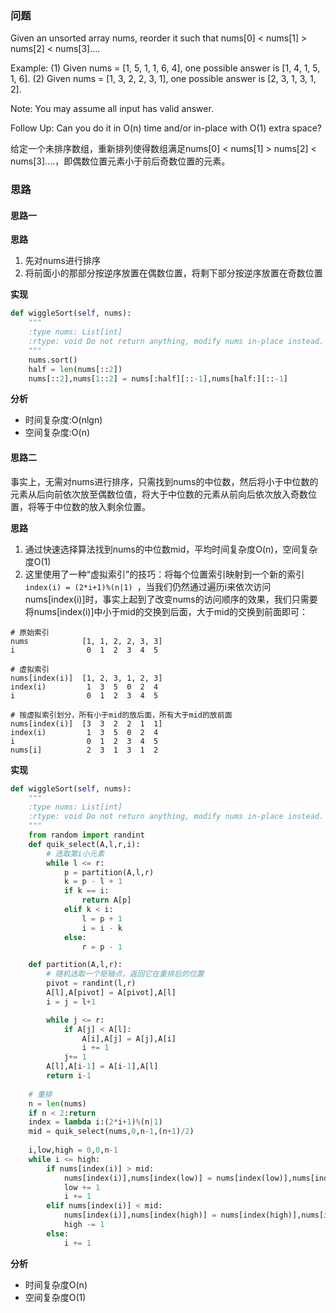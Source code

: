 ### 问题
Given an unsorted array nums, reorder it such that nums[0] < nums[1] > nums[2] < nums[3]....

Example:
(1) Given nums = [1, 5, 1, 1, 6, 4], one possible answer is [1, 4, 1, 5, 1, 6]. 
(2) Given nums = [1, 3, 2, 2, 3, 1], one possible answer is [2, 3, 1, 3, 1, 2].

Note:
You may assume all input has valid answer.

Follow Up:
Can you do it in O(n) time and/or in-place with O(1) extra space?

给定一个未排序数组，重新排列使得数组满足nums[0] < nums[1] > nums[2] < nums[3]....，即偶数位置元素小于前后奇数位置的元素。

### 思路
#### 思路一
**思路**

1. 先对nums进行排序
2. 将前面小的那部分按逆序放置在偶数位置，将剩下部分按逆序放置在奇数位置

**实现**

```python 
def wiggleSort(self, nums):
    """
    :type nums: List[int]
    :rtype: void Do not return anything, modify nums in-place instead.
    """
    nums.sort()
    half = len(nums[::2])
    nums[::2],nums[1::2] = nums[:half][::-1],nums[half:][::-1]
```

**分析**
- 时间复杂度:O(nlgn)
- 空间复杂度:O(n)

#### 思路二
事实上，无需对nums进行排序，只需找到nums的中位数，然后将小于中位数的元素从后向前依次放至偶数位值，将大于中位数的元素从前向后依次放入奇数位置，将等于中位数的放入剩余位置。

**思路**

1. 通过快速选择算法找到nums的中位数mid，平均时间复杂度O(n)，空间复杂度O(1)
2. 这里使用了一种“虚拟索引”的技巧：将每个位置索引映射到一个新的索引`index(i) = (2*i+1)%(n|1) `，当我们仍然通过遍历i来依次访问nums[index(i)]时，事实上起到了改变nums的访问顺序的效果，我们只需要将nums[index(i)]中小于mid的交换到后面，大于mid的交换到前面即可：

```
# 原始索引
nums            [1, 1, 2, 2, 3, 3]
i                0  1  2  3  4  5 

# 虚拟索引
nums[index(i)]  [1, 2, 3, 1, 2, 3]
index(i)         1  3  5  0  2  4
i                0  1  2  3  4  5

# 按虚拟索引划分，所有小于mid的放后面，所有大于mid的放前面
nums[index(i)]  [3  3  2  2  1  1]
index(i)         1  3  5  0  2  4
i                0  1  2  3  4  5
nums[i]          2  3  1  3  1  2

```
**实现**

```python
def wiggleSort(self, nums):
    """
    :type nums: List[int]
    :rtype: void Do not return anything, modify nums in-place instead.
    """
    from random import randint
    def quik_select(A,l,r,i):
        # 选取第i小元素
        while l <= r:
            p = partition(A,l,r)
            k = p - l + 1
            if k == i:
                return A[p]
            elif k < i:
                l = p + 1
                i = i - k
            else:
                r = p - 1

    def partition(A,l,r):
        # 随机选取一个枢轴点，返回它在重排后的位置
        pivot = randint(l,r)
        A[l],A[pivot] = A[pivot],A[l]
        i = j = l+1

        while j <= r:
            if A[j] < A[l]:
                A[i],A[j] = A[j],A[i]
                i += 1
            j+= 1
        A[l],A[i-1] = A[i-1],A[l]
        return i-1
    
    # 重排
    n = len(nums)
    if n < 2:return
    index = lambda i:(2*i+1)%(n|1)      
    mid = quik_select(nums,0,n-1,(n+1)/2)
    
    i,low,high = 0,0,n-1
    while i <= high:
        if nums[index(i)] > mid:
            nums[index(i)],nums[index(low)] = nums[index(low)],nums[index(i)]
            low += 1
            i += 1
        elif nums[index(i)] < mid:
            nums[index(i)],nums[index(high)] = nums[index(high)],nums[index(i)]
            high -= 1
        else:
            i += 1
```

**分析**

- 时间复杂度O(n)
- 空间复杂度O(1)
























